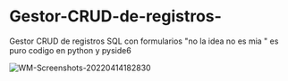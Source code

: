 # Gestor-CRUD-de-registros-

Gestor CRUD de registros SQL con formularios
"no la idea no es mia " 
es puro codigo en python y pyside6

![WM-Screenshots-20220414182830](https://user-images.githubusercontent.com/75652211/163480491-a1726e36-c0de-416d-98f1-571b754caef1.png)

